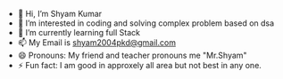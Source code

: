 - 👋 Hi, I’m Shyam Kumar
- 👀 I’m interested in coding and solving complex problem based on dsa
- 🌱 I’m currently learning full Stack
- 📫 My Email is shyam2004pkd@gmail.com
- 😄 Pronouns: My friend and teacher pronouns me "Mr.Shyam"
- ⚡ Fun fact: I am good in approxely all area but not best in any one.

<!---
Shyamkumarsingh/Shyamkumarsingh is a ✨ special ✨ repository because its `README.md` (this file) appears on your GitHub profile.
You can click the Preview link to take a look at your changes.
--->
